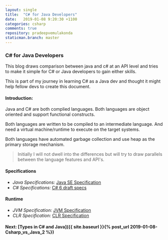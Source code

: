 ```yaml
---
layout: single
title:  "C# for Java Developers"
date:   2019-01-08 9:20:30 +1100
categories: csharp
comments: true
repository: pradeepvemulakonda
staticman.branch: master
---
```


### C# for Java Developers

This blog draws comparison between java and c# at an API level and tries to make it simple for C# or Java developers to gain either skills.

This is part of my journey in learning C# as a Java dev and thought it might help fellow devs to create this document.

#### Introduction:

Java and C# are both complied languages. Both languages are object oriented and support functional constructs.

Both languages are written to be compiled to an intermediate language. And need a virtual machine/runtime to execute on the target systems.

Both languages have automated garbage collection and use heap as the primary storage mechanism.

> Initially I will not dwell into the differences but will try to draw parallels between the language features and API's.

#### Specifications

- *Java Specifications:* [Java SE Specification](https://docs.oracle.com/javase/specs/jls/se11/html/index.html)
- *C# Specifications:* [C# 6 draft specs](https://github.com/dotnet/csharplang/tree/master/spec)

#### Runtime
- *JVM Specification:* [JVM Specification](https://docs.oracle.com/javase/specs/jvms/se11/html/index.html)
- *CLR Specification:* [CLR Specification](https://www.ecma-international.org/publications/standards/Ecma-335.htm)

#### Next: [Types in C# and Java]({{ site.baseurl }}{% post_url 2019-01-08-Csharp_vs_Java_2 %})
